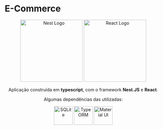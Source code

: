 # E-Commerce

<p align="center">
  	<a href="http://nestjs.com/" target="blank"><img src="https://nestjs.com/img/logo-small.svg" width="200" alt="Nest Logo" /></a>
	<a href="https://pt-br.reactjs.org/" target="blank"><img src="https://upload.wikimedia.org/wikipedia/commons/a/a7/React-icon.svg" width="200" alt="React Logo" /></a>
	<p align="center">Aplicação construída em <b>typescript</b>, com o framework <b>Nest.JS</b> e <b>React</b>.</p>
	<p align="center">Algumas dependências das utilizadas:</p>
	<p align="center">
	<img src="https://www.vectorlogo.zone/logos/sqlite/sqlite-icon.svg" width="60" alt="SQLite" />
	<img src="https://user-images.githubusercontent.com/30929568/119165576-42d60c80-ba7b-11eb-95ce-c61b12a97edf.png" width="60" alt="TypeORM" />
	<img src="https://camo.githubusercontent.com/306dedb9426f1d93a981d305a0a18164932ece8dca4d5fd820b1d3c36625b218/68747470733a2f2f6d75692e636f6d2f7374617469632f6c6f676f2e737667" width="60" alt="Material UI" />
    </p>
</p>


